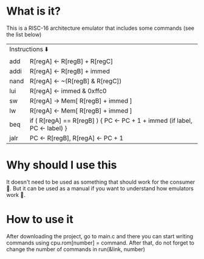<h1> What is it?</h1>
<p> This is a RISC-16 architecture emulator that includes some commands (see the list below) </p>
<table>
          <tr>
              <td colspan="6"">Instructions ⬇️</td>
          </tr>
          <tr>
              <td>add</td>
              <td>R[regA] <- R[regB] + R[regC]</td>
          </tr>
          <tr>
              <td>addi</td>
              <td>R[regA] <- R[regB] + immed</td>
          </tr>
          <tr>
              <td>nand</td>
              <td>R[regA] <- ~(R[regB] & R[regC])</td>
          </tr>
          <tr>
              <td>lui</td>
              <td>R[regA] <- immed & 0xffc0</td>
          </tr>
          <tr>
              <td>sw</td>
              <td>R[regA] -> Mem[ R[regB] + immed ]</td>
          </tr>
          <tr>
              <td>lw</td>
              <td>R[regA] <- Mem[ R[regB] + immed ]</td>
          </tr>
          <tr>
              <td>beq</td>
              <td>if ( R[regA] == R[regB] ) {
                    PC <- PC + 1 + immed
                    (if label, PC <- label)
                    }</td>
                    </tr>
           <tr>
              <td>jalr</td>
              <td>PC <- R[regB], R[regA] <- PC + 1</td>
          </tr>
</table>
<h1>Why should I use this</h1>
<p>It doesn't need to be used as something that should work for the consumer 🧒. But it can be used as a manual if you want to understand how emulators work 🔦.</p>
<h1>How to use it</h1>
<p>After downloading the project, go to main.c and there you can start writing commands using cpu.rom[number] = command. After that, do not forget to change the number of commands in run(&link, number)</p>
